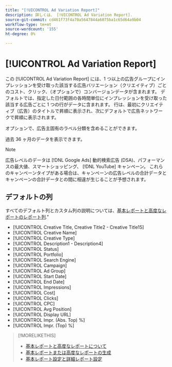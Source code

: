```yaml
---
title: "[!UICONTROL Ad Variation Report]"
description: 詳しくは、 [!UICONTROL Ad Variation Report].
source-git-commit: cd461f73f4a70a5647844a6075ba1c65d64a9b04
workflow-type: tm+mt
source-wordcount: '155'
ht-degree: 0%

---
```


# [!UICONTROL Ad Variation Report]

この [!UICONTROL Ad Variation Report] には、1 つ以上の広告グループにインプレッションを受け取った該当する広告バリエーション（クリエイティブ）ごとのコスト、クリック、（オプションで）コンバージョンデータが含まれます。 デフォルトでは、指定した日付範囲の各時間単位にインプレッションを受け取った該当する広告ごとに 1 つの行がデータに含まれます。 行は、最初にクリエイティブ（広告）のタイトルで昇順に表示され、次にデフォルトで広告ネットワークで昇順に表示されます。

オプションで、広告主固有のラベル分類を含めることができます。

過去 36 ヶ月のデータを表示できます。

>[!NOTE]
>
>広告レベルのデータは [!DNL Google Ads] 動的検索広告 (DSA)、パフォーマンスの最大値、スマートショッピング、 [!DNL YouTube] キャンペーン。 これらのキャンペーンタイプがある場合は、キャンペーンの広告レベルの合計データとキャンペーンの合計データとの間に相違が生じることが予想されます。

## デフォルトの列

すべてのデフォルト列とカスタム列の説明については、[基本レポートと高度なレポートのレポート列](basic-advanced-report-columns.md).&quot;

* [!UICONTROL Creative Title, Creative Title2 - Creative Title15]
* [!UICONTROL Creative Name]
* [!UICONTROL Creative Type]
* [!UICONTROL Description1 - Description4]
* [!UICONTROL Status]
* [!UICONTROL Portfolio]
* [!UICONTROL Search Engine]
* [!UICONTROL Campaign]
* [!UICONTROL Ad Group]
* [!UICONTROL Start Date]
* [!UICONTROL End Date]
* [!UICONTROL Impressions]
* [!UICONTROL Cost]
* [!UICONTROL Clicks]
* [!UICONTROL CPC]
* [!UICONTROL Avg Position]
* [!UICONTROL Display URL]
* [!UICONTROL Impr. (Abs. Top) %]
* [!UICONTROL Impr. (Top) %]

>[!MORELIKETHIS]
>
>* [基本レポートと高度なレポートについて](basic-advanced-report-about.md)
>* [基本レポートまたは高度なレポートの生成](basic-advanced-report-generate.md)
>* [基本レポート設定と詳細レポート設定](basic-advanced-report-settings.md)

